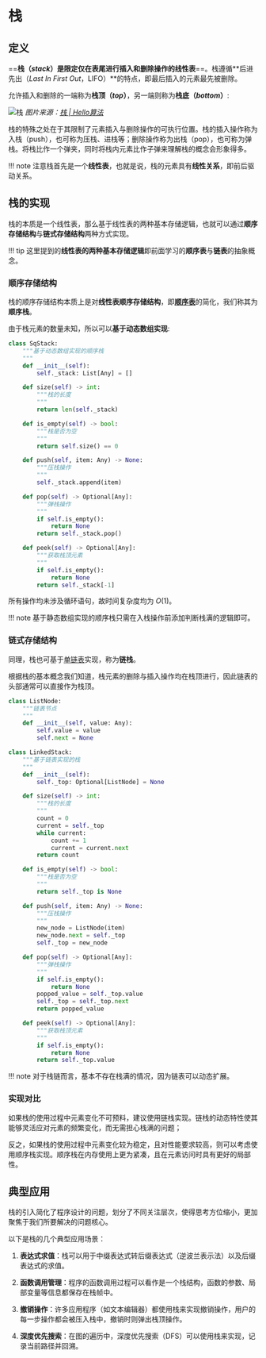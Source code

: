 # 栈


## 定义

==**栈（*stack*）**是限定**仅在表尾进行插入和删除操作的线性表**==。栈遵循**后进先出（*Last In First Out*，LIFO）**的特点，即最后插入的元素最先被删除。

允许插入和删除的一端称为**栈顶（*top*）**，另一端则称为**栈底（*bottom*）**:

![栈](stack_operations.png)
*图片来源：[栈 | Hello算法](https://www.hello-algo.com/chapter_stack_and_queue/stack/)*

栈的特殊之处在于其限制了元素插入与删除操作的可执行位置。栈的插入操作称为入栈（push），也可称为压栈、进栈等；删除操作称为出栈（pop），也可称为弹栈。将栈比作一个弹夹，同时将栈内元素比作子弹来理解栈的概念会形象得多。

!!! note
    注意栈首先是一个**线性表**，也就是说，栈的元素具有**线性关系**，即前后驱动关系。

## 栈的实现

栈的本质是一个线性表，那么基于线性表的两种基本存储逻辑，也就可以通过**顺序存储结构**与**链式存储结构**两种方式实现。

!!! tip
    这里提到的**线性表的两种基本存储逻辑**即前面学习的**顺序表**与**链表**的抽象概念。

### 顺序存储结构

栈的顺序存储结构本质上是对**线性表顺序存储结构**，即[**顺序表**](linked-list.md)的简化，我们称其为**顺序栈**。

由于栈元素的数量未知，所以可以**基于动态数组实现**:

```py
class SqStack:
    """基于动态数组实现的顺序栈
    """
    def __init__(self):
        self._stack: List[Any] = []

    def size(self) -> int:
        """栈的长度
        """
        return len(self._stack)

    def is_empty(self) -> bool:
        """栈是否为空
        """
        return self.size() == 0

    def push(self, item: Any) -> None:
        """压栈操作
        """
        self._stack.append(item)

    def pop(self) -> Optional[Any]:
        """弹栈操作
        """
        if self.is_empty():
            return None
        return self._stack.pop()

    def peek(self) -> Optional[Any]:
        """获取栈顶元素
        """
        if self.is_empty():
            return None
        return self._stack[-1]
```

所有操作均未涉及循环语句，故时间复杂度均为 $O(1)$。

!!! note
    基于静态数组实现的顺序栈只需在入栈操作前添加判断栈满的逻辑即可。

### 链式存储结构

同理，栈也可基于[单链表](linked-list.md)实现，称为**链栈**。

根据栈的基本概念我们知道，栈元素的删除与插入操作均在栈顶进行，因此链表的头部通常可以直接作为栈顶。

```py
class ListNode:
    """链表节点
    """
    def __init__(self, value: Any):
        self.value = value
        self.next = None

class LinkedStack:
    """基于链表实现的栈
    """
    def __init__(self):
        self._top: Optional[ListNode] = None

    def size(self) -> int:
        """栈的长度
        """
        count = 0
        current = self._top
        while current:
            count += 1
            current = current.next
        return count

    def is_empty(self) -> bool:
        """栈是否为空
        """
        return self._top is None

    def push(self, item: Any) -> None:
        """压栈操作
        """
        new_node = ListNode(item)
        new_node.next = self._top
        self._top = new_node

    def pop(self) -> Optional[Any]:
        """弹栈操作
        """
        if self.is_empty():
            return None
        popped_value = self._top.value
        self._top = self._top.next
        return popped_value

    def peek(self) -> Optional[Any]:
        """获取栈顶元素
        """
        if self.is_empty():
            return None
        return self._top.value
```

!!! note
    对于栈链而言，基本不存在栈满的情况，因为链表可以动态扩展。

### 实现对比

如果栈的使用过程中元素变化不可预料，建议使用链栈实现。链栈的动态特性使其能够灵活应对元素的频繁变化，而无需担心栈满的问题；

反之，如果栈的使用过程中元素变化较为稳定，且对性能要求较高，则可以考虑使用顺序栈实现。顺序栈在内存使用上更为紧凑，且在元素访问时具有更好的局部性。

## 典型应用

栈的引入简化了程序设计的问题，划分了不同关注层次，使得思考方位缩小，更加聚焦于我们所要解决的问题核心。

以下是栈的几个典型应用场景：

1. **表达式求值**：栈可以用于中缀表达式转后缀表达式（逆波兰表示法）以及后缀表达式的求值。

2. **函数调用管理**：程序的函数调用过程可以看作是一个栈结构，函数的参数、局部变量等信息都保存在栈帧中。

3. **撤销操作**：许多应用程序（如文本编辑器）都使用栈来实现撤销操作，用户的每一步操作都会被压入栈中，撤销时则弹出栈顶操作。

4. **深度优先搜索**：在图的遍历中，深度优先搜索（DFS）可以使用栈来实现，记录当前路径并回溯。

